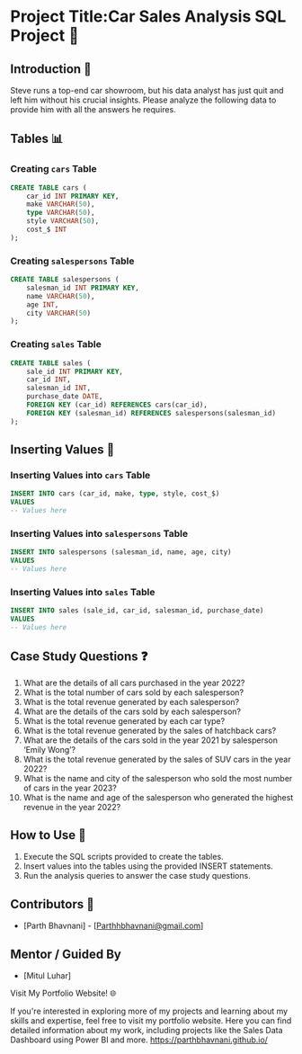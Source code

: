 # Project Title:Car Sales Analysis SQL Project 🚗

## Introduction 📝

Steve runs a top-end car showroom, but his data analyst has just quit and left him without his crucial insights. Please analyze the following data to provide him with all the answers he requires.

## Tables 📊

### Creating `cars` Table
```sql
CREATE TABLE cars (
    car_id INT PRIMARY KEY,
    make VARCHAR(50),
    type VARCHAR(50),
    style VARCHAR(50),
    cost_$ INT
);
```

### Creating `salespersons` Table
```sql
CREATE TABLE salespersons (
    salesman_id INT PRIMARY KEY,
    name VARCHAR(50),
    age INT,
    city VARCHAR(50)
);
```

### Creating `sales` Table
```sql
CREATE TABLE sales (
    sale_id INT PRIMARY KEY,
    car_id INT,
    salesman_id INT,
    purchase_date DATE,
    FOREIGN KEY (car_id) REFERENCES cars(car_id),
    FOREIGN KEY (salesman_id) REFERENCES salespersons(salesman_id)
);
```

## Inserting Values 📝

### Inserting Values into `cars` Table
```sql
INSERT INTO cars (car_id, make, type, style, cost_$)
VALUES
-- Values here
```

### Inserting Values into `salespersons` Table
```sql
INSERT INTO salespersons (salesman_id, name, age, city)
VALUES
-- Values here
```

### Inserting Values into `sales` Table
```sql
INSERT INTO sales (sale_id, car_id, salesman_id, purchase_date)
VALUES
-- Values here
```

## Case Study Questions ❓

1. What are the details of all cars purchased in the year 2022?
2. What is the total number of cars sold by each salesperson?
3. What is the total revenue generated by each salesperson?
4. What are the details of the cars sold by each salesperson?
5. What is the total revenue generated by each car type?
6. What is the total revenue generated by the sales of hatchback cars?
7. What are the details of the cars sold in the year 2021 by salesperson ‘Emily Wong’?
8. What is the total revenue generated by the sales of SUV cars in the year 2022?
9. What is the name and city of the salesperson who sold the most number of cars in the year 2023?
10. What is the name and age of the salesperson who generated the highest revenue in the year 2022?

## How to Use 🚀

1. Execute the SQL scripts provided to create the tables.
2. Insert values into the tables using the provided INSERT statements.
3. Run the analysis queries to answer the case study questions.

## Contributors 👥

- [Parth Bhavnani] - [Parthhbhavnani@gmail.com]

## Mentor / Guided By

- [Mitul Luhar]

Visit My Portfolio Website! 🌐

If you're interested in exploring more of my projects and learning about my skills and expertise, feel free to visit my portfolio website. Here you can find detailed information about my work, including projects like the Sales Data Dashboard using Power BI and more. https://parthbhavnani.github.io/